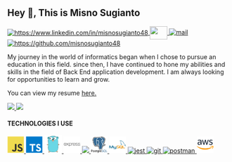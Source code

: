 
## Hey 👋, This is Misno Sugianto

<p align="left">
  <a href="https://www.linkedin.com/in/misnosugianto48" target="blank">
    <img align="center" src="./icons/"
      alt="https://www.linkedin.com/in/misnosugianto48" height="30" width="40" />
  </a>
  <a href="https://www.instagram.com/abmnknock" target="blank">
    <img align="center"
      src="https://raw.githubusercontent.com/rahuldkjain/github-profile-readme-generator/master/src/images/icons/Social/instagram.svg"
      height="30" width="40" />
  </a>
  <a href="mailto:misno48.sugianto@gmail.com">
    <img src="./icons/" alt="mail" />
  </a>
  <a href="https://github.com/misnosugianto48">
    <img src="./icons/" alt="https://github.com/misnosugianto48"/>
  </a>
</p>


<p align='left'>My journey in the world of informatics began when I chose to pursue an education in this field. since then, I have continued to hone my abilities and skills in the field of Back End application development. I am always looking for opportunities to learn and grow.</p><p align='left'> You can view my resume <a href='https://resume.showwcase.com/misnosugianto48.pdf' target=_blank><u>here</u>.</a></p>

<p align="left">
<a href="https://github.com/misnosugianto">
  <img height="180em" src="https://github-readme-stats-eight-theta.vercel.app/api?username=misnosugianto48&show_icons=true&theme=algolia&include_all_commits=true&count_private=true"/>

  <img height="180em" src="https://github-readme-stats-eight-theta.vercel.app/api/top-langs/?username=misnosugianto48&layout=compact&langs_count=8&theme=algolia"/>
</a>

<h4 align="left">TECHNOLOGIES I USE</h4>

<p align="left">
  <a href="https://developer.mozilla.org/en-US/docs/Web/JavaScript" target="_blank" rel="noreferrer"> 
    <img
      src="https://raw.githubusercontent.com/devicons/devicon/master/icons/javascript/javascript-original.svg"
      alt="javascript" width="38" height="38" title="Javascript" />
  </a>
  
  <a href="https://www.typescriptlang.org/" target="_blank" rel="noreferrer">
    <img
      src="https://raw.githubusercontent.com/devicons/devicon/master/icons/typescript/typescript-original.svg"
      alt="typescript" width="38" height="38" title="Typescript" />
  </a>
  
  <a href="https://golang.org" target="_blank" rel="noreferrer"> 
    <img
      src="https://raw.githubusercontent.com/devicons/devicon/master/icons/go/go-original.svg" alt="go" width="40"
      height="40" title="Golang" /> 
  </a>
  
  <a href="https://expressjs.com" target="_blank" rel="noreferrer">
    <img
      src="https://raw.githubusercontent.com/devicons/devicon/master/icons/express/express-original-wordmark.svg"
      alt="express" width="38" height="38" title="Express" /> 
  </a>
  
  <a href="https://hapi.dev/" target="_blank" rel="noreferrer"> 
    <img src="https://raw.githubusercontent.com/hapijs/assets/master/images/hapi.png" width="400px" />
  </a>
  
  <a href="https://www.postgresql.org" target="_blank" rel="noreferrer">
    <img
      src="https://raw.githubusercontent.com/devicons/devicon/master/icons/postgresql/postgresql-original-wordmark.svg"
      alt="postgresql" width="38" height="38" title="PostgreSQL" /> 
  </a>
  
  <a href="https://www.mysql.com/" target="_blank" rel="noreferrer">
    <img
      src="https://raw.githubusercontent.com/devicons/devicon/master/icons/mysql/mysql-original-wordmark.svg"
      alt="mysql" width="38" height="38" title="MySQL" /> 
  </a>
  
  <a href="https://jestjs.io" target="_blank" rel="noreferrer"> 
    <img
      src="https://www.vectorlogo.zone/logos/jestjsio/jestjsio-icon.svg" alt="jest" width="38" height="38" title="Jest" />
  </a>
  
  <a href="https://git-scm.com/" target="_blank" rel="noreferrer"> 
    <img
      src="https://www.vectorlogo.zone/logos/git-scm/git-scm-icon.svg" alt="git" width="38" height="38" title="Git" />
  </a>
  
  <a href="https://postman.com" target="_blank" rel="noreferrer"> 
    <img
      src="https://www.vectorlogo.zone/logos/getpostman/getpostman-icon.svg" alt="postman" width="38" height="38"
      title="Postman" /> 
  </a>
  
  <a href="https://aws.amazon.com" target="_blank" rel="noreferrer"> 
    <img
      src="https://raw.githubusercontent.com/devicons/devicon/master/icons/amazonwebservices/amazonwebservices-original-wordmark.svg"
      alt="aws" width="38" height="38" title="Amazon Web Service" />
  </a>
  
</p>
